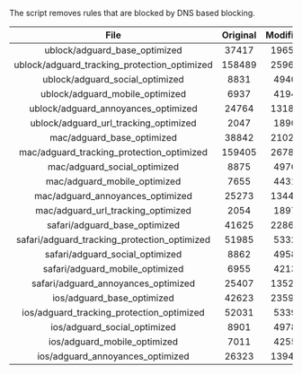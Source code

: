 The script removes rules that are blocked by DNS based blocking.


| File | Original | Modified |
|:----:|:-----:|:-----:|
| ublock/adguard_base_optimized | 37417 | 19657 |
| ublock/adguard_tracking_protection_optimized | 158489 | 25961 |
| ublock/adguard_social_optimized | 8831 | 4940 |
| ublock/adguard_mobile_optimized | 6937 | 4194 |
| ublock/adguard_annoyances_optimized | 24764 | 13180 |
| ublock/adguard_url_tracking_optimized | 2047 | 1890 |
| mac/adguard_base_optimized | 38842 | 21029 |
| mac/adguard_tracking_protection_optimized | 159405 | 26786 |
| mac/adguard_social_optimized | 8875 | 4976 |
| mac/adguard_mobile_optimized | 7655 | 4431 |
| mac/adguard_annoyances_optimized | 25273 | 13444 |
| mac/adguard_url_tracking_optimized | 2054 | 1897 |
| safari/adguard_base_optimized | 41625 | 22869 |
| safari/adguard_tracking_protection_optimized | 51985 | 5332 |
| safari/adguard_social_optimized | 8862 | 4958 |
| safari/adguard_mobile_optimized | 6955 | 4213 |
| safari/adguard_annoyances_optimized | 25407 | 13520 |
| ios/adguard_base_optimized | 42623 | 23590 |
| ios/adguard_tracking_protection_optimized | 52031 | 5339 |
| ios/adguard_social_optimized | 8901 | 4978 |
| ios/adguard_mobile_optimized | 7011 | 4255 |
| ios/adguard_annoyances_optimized | 26323 | 13940 |